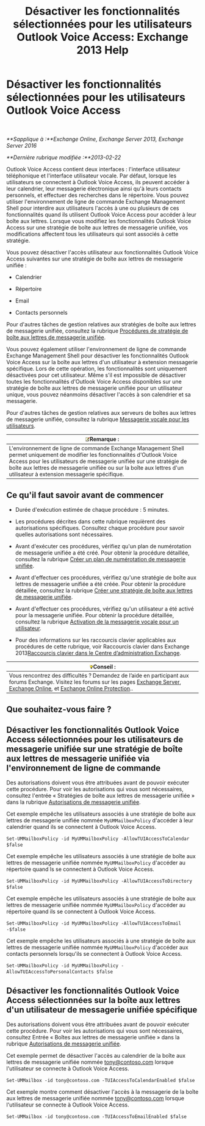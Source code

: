 ﻿---
title: 'Désactiver les fonctionnalités sélectionnées pour les utilisateurs Outlook Voice Access: Exchange 2013 Help'
TOCTitle: Désactiver les fonctionnalités sélectionnées pour les utilisateurs Outlook Voice Access
ms:assetid: 37421edf-af60-4ca9-9e8b-262b8b851607
ms:mtpsurl: https://technet.microsoft.com/fr-fr/library/Gg602126(v=EXCHG.150)
ms:contentKeyID: 50555371
ms.date: 05/23/2018
mtps_version: v=EXCHG.150
ms.translationtype: MT
---

# Désactiver les fonctionnalités sélectionnées pour les utilisateurs Outlook Voice Access

 

_**Sapplique à :**Exchange Online, Exchange Server 2013, Exchange Server 2016_

_**Dernière rubrique modifiée :**2013-02-22_

Outlook Voice Access contient deux interfaces : l'interface utilisateur téléphonique et l'interface utilisateur vocale. Par défaut, lorsque les utilisateurs se connectent à Outlook Voice Access, ils peuvent accéder à leur calendrier, leur messagerie électronique ainsi qu'à leurs contacts personnels, et effectuer des recherches dans le répertoire. Vous pouvez utiliser l'environnement de ligne de commande Exchange Management Shell pour interdire aux utilisateurs l'accès à une ou plusieurs de ces fonctionnalités quand ils utilisent Outlook Voice Access pour accéder à leur boîte aux lettres. Lorsque vous modifiez les fonctionnalités Outlook Voice Access sur une stratégie de boîte aux lettres de messagerie unifiée, vos modifications affectent tous les utilisateurs qui sont associés à cette stratégie.

Vous pouvez désactiver l'accès utilisateur aux fonctionnalités Outlook Voice Access suivantes sur une stratégie de boîte aux lettres de messagerie unifiée :

  - Calendrier

  - Répertoire

  - Email

  - Contacts personnels

Pour d'autres tâches de gestion relatives aux stratégies de boîte aux lettres de messagerie unifiée, consultez la rubrique [Procédures de stratégie de boîte aux lettres de messagerie unifiée](um-mailbox-policy-procedures-exchange-2013-help.md).

Vous pouvez également utiliser l'environnement de ligne de commande Exchange Management Shell pour désactiver les fonctionnalités Outlook Voice Access sur la boîte aux lettres d'un utilisateur à extension messagerie spécifique. Lors de cette opération, les fonctionnalités sont uniquement désactivées pour cet utilisateur. Même s'il est impossible de désactiver toutes les fonctionnalités d'Outlook Voice Access disponibles sur une stratégie de boîte aux lettres de messagerie unifiée pour un utilisateur unique, vous pouvez néanmoins désactiver l'accès à son calendrier et sa messagerie.

Pour d'autres tâches de gestion relatives aux serveurs de boîtes aux lettres de messagerie unifiée, consultez la rubrique [Messagerie vocale pour les utilisateurs](voice-mail-for-users-exchange-2013-help.md).

<table>
<thead>
<tr class="header">
<th><img src="images/JJ159664.note(EXCHG.150).gif" title="Remarque" alt="Remarque" />Remarque :</th>
</tr>
</thead>
<tbody>
<tr class="odd">
<td>L'environnement de ligne de commande Exchange Management Shell permet uniquement de modifier les fonctionnalités d'Outlook Voice Access pour les utilisateurs de messagerie unifiée sur une stratégie de boîte aux lettres de messagerie unifiée ou sur la boîte aux lettres d'un utilisateur à extension messagerie spécifique.</td>
</tr>
</tbody>
</table>


## Ce qu'il faut savoir avant de commencer

  - Durée d'exécution estimée de chaque procédure : 5 minutes.

  - Les procédures décrites dans cette rubrique requièrent des autorisations spécifiques. Consultez chaque procédure pour savoir quelles autorisations sont nécessaires.

  - Avant d'exécuter ces procédures, vérifiez qu'un plan de numérotation de messagerie unifiée a été créé. Pour obtenir la procédure détaillée, consultez la rubrique [Créer un plan de numérotation de messagerie unifiée](create-a-um-dial-plan-exchange-2013-help.md).

  - Avant d'effectuer ces procédures, vérifiez qu'une stratégie de boîte aux lettres de messagerie unifiée a été créée. Pour obtenir la procédure détaillée, consultez la rubrique [Créer une stratégie de boîte aux lettres de messagerie unifiée](create-a-um-mailbox-policy-exchange-2013-help.md).

  - Avant d'effectuer ces procédures, vérifiez qu'un utilisateur a été activé pour la messagerie unifiée. Pour obtenir la procédure détaillée, consultez la rubrique [Activation de la messagerie vocale pour un utilisateur](enable-a-user-for-voice-mail-exchange-2013-help.md).

  - Pour des informations sur les raccourcis clavier applicables aux procédures de cette rubrique, voir Raccourcis clavier dans Exchange 2013[Raccourcis clavier dans le Centre d’administration Exchange](keyboard-shortcuts-in-the-exchange-admin-center-exchange-online-protection-help.md).

<table>
<thead>
<tr class="header">
<th><img src="images/Bb125224.tip(EXCHG.150).gif" title="Conseil" alt="Conseil" />Conseil :</th>
</tr>
</thead>
<tbody>
<tr class="odd">
<td>Vous rencontrez des difficultés ? Demandez de l’aide en participant aux forums Exchange. Visitez les forums sur les pages <a href="https://go.microsoft.com/fwlink/p/?linkid=60612">Exchange Server</a>, <a href="https://go.microsoft.com/fwlink/p/?linkid=267542">Exchange Online</a>, et <a href="https://go.microsoft.com/fwlink/p/?linkid=285351">Exchange Online Protection</a>..</td>
</tr>
</tbody>
</table>


## Que souhaitez-vous faire ?

## Désactiver les fonctionnalités Outlook Voice Access sélectionnées pour les utilisateurs de messagerie unifiée sur une stratégie de boîte aux lettres de messagerie unifiée via l'environnement de ligne de commande

Des autorisations doivent vous être attribuées avant de pouvoir exécuter cette procédure. Pour voir les autorisations qui vous sont nécessaires, consultez l'entrée « Stratégies de boîte aux lettres de messagerie unifiée » dans la rubrique [Autorisations de messagerie unifiée](unified-messaging-permissions-exchange-2013-help.md).

Cet exemple empêche les utilisateurs associés à une stratégie de boîte aux lettres de messagerie unifiée nommée `MyUMMailboxPolicy` d'accéder à leur calendrier quand ils se connectent à Outlook Voice Access.

    Set-UMMailboxPolicy -id MyUMMailboxPolicy -AllowTUIAccessToCalendar $false

Cet exemple empêche les utilisateurs associés à une stratégie de boîte aux lettres de messagerie unifiée nommée `MyUMMailboxPolicy` d'accéder au répertoire quand ls se connectent à Outlook Voice Access.

    Set-UMMailboxPolicy -id MyUMMailboxPolicy -AllowTUIAccessToDirectory $false

Cet exemple empêche les utilisateurs associés à une stratégie de boîte aux lettres de messagerie unifiée nommée `MyUMMailboxPolicy` d'accéder au répertoire quand ils se connectent à Outlook Voice Access.

    Set-UMMailboxPolicy -id MyUMMailboxPolicy -AllowTUIAccessToEmail -$false

Cet exemple empêche les utilisateurs associés à une stratégie de boîte aux lettres de messagerie unifiée nommée `MyUMMailboxPolicy` d'accéder aux contacts personnels lorsqu'ils se connectent à Outlook Voice Access.

    Set-UMMailboxPolicy -id MyUMMailboxPolicy -AllowTUIAccessToPersonalContacts $false

## Désactiver les fonctionnalités Outlook Voice Access sélectionnées sur la boîte aux lettres d'un utilisateur de messagerie unifiée spécifique

Des autorisations doivent vous être attribuées avant de pouvoir exécuter cette procédure. Pour voir les autorisations qui vous sont nécessaires, consultez Entrée « Boîtes aux lettres de messagerie unifiée » dans la rubrique [Autorisations de messagerie unifiée](unified-messaging-permissions-exchange-2013-help.md).

Cet exemple permet de désactiver l'accès au calendrier de la boîte aux lettres de messagerie unifiée nommée tony@contoso.com lorsque l'utilisateur se connecte à Outlook Voice Access.

    Set-UMMailbox -id tony@contoso.com -TUIAccessToCalendarEnabled $false

Cet exemple montre comment désactiver l'accès à la messagerie de la boîte aux lettres de messagerie unifiée nommée tony@contoso.com lorsque l'utilisateur se connecte à Outlook Voice Access.

    Set-UMMailbox -id tony@contoso.com -TUIAccessToEmailEnabled $false

